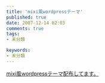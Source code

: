 ```yaml
---
title: 'mixi風wordpressテーマ'
published: true
date: 2007-12-14 02:03
comments: true
tags:
- 未分類

keywords:
- 未分類
---
```

[mixi風wordpressテーマ配布してます。](http://www.ikepo.com "mixi風wordpressテーマ配布してます。")